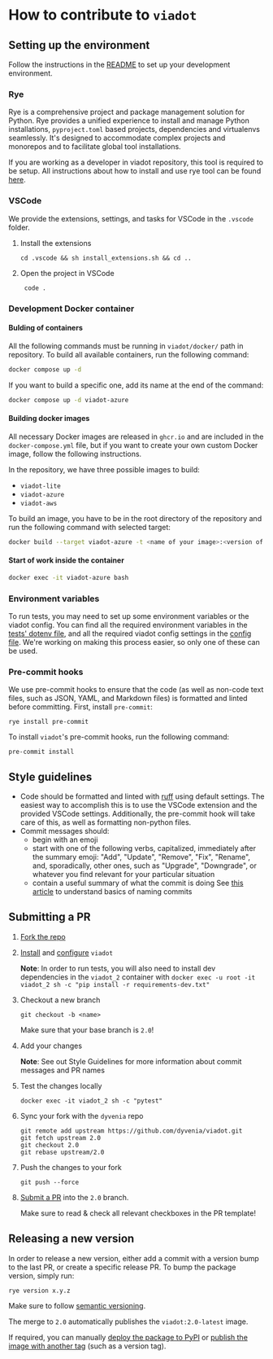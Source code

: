 # How to contribute to `viadot`

## Setting up the environment

Follow the instructions in the [README](./README.md) to set up your development environment.

### Rye

Rye is a comprehensive project and package management solution for Python. Rye provides a unified experience to install and manage Python installations, `pyproject.toml` based projects, dependencies and virtualenvs seamlessly. It's designed to accommodate complex projects and monorepos and to facilitate global tool installations.

If you are working as a developer in viadot repository, this tool is required to be setup. All instructions about how to install and use rye tool can be found [here](https://rye.astral.sh/).


### VSCode

We provide the extensions, settings, and tasks for VSCode in the `.vscode` folder.

1. Install the extensions

   ```console
   cd .vscode && sh install_extensions.sh && cd ..
   ```

2. Open the project in VSCode

   ```console
    code .
   ```

### Development Docker container

#### Bulding of containers

All the following commands must be running in `viadot/docker/` path in repository.
To build all available containers, run the following command:

```bash
docker compose up -d 
```
If you want to build a specific one, add its name at the end of the command:

```bash
docker compose up -d viadot-azure
```

#### Building docker images

All necessary Docker images are released in `ghcr.io` and are included in the `docker-compose.yml` file, but if you want to create your own custom Docker image, follow the following instructions.

In the repository, we have three possible images to build:

- `viadot-lite`
- `viadot-azure`
- `viadot-aws`

To build an image, you have to be in the root directory of the repository and run the following command with selected target:

```bash
docker build --target viadot-azure -t <name of your image>:<version of your image> -f docker/Dockerfile .
```


#### Start of work inside the container 

```bash
docker exec -it viadot-azure bash
```

### Environment variables

To run tests, you may need to set up some environment variables or the viadot config. You can find all the required environment variables in the [tests' dotenv file](./tests/.env.example), and all the required viadot config settings in the [config file](./config.yaml.example). We're working on making this process easier, so only one of these can be used.

### Pre-commit hooks

We use pre-commit hooks to ensure that the code (as well as non-code text files, such as JSON, YAML, and Markdown files) is formatted and linted before committing. First, install `pre-commit`:

```console
rye install pre-commit
```

To install `viadot`'s pre-commit hooks, run the following command:

```console
pre-commit install
```

## Style guidelines

- Code should be formatted and linted with [ruff](https://docs.astral.sh/ruff/) using default settings. The easiest way to accomplish this is to use the VSCode extension and the provided VSCode settings. Additionally, the pre-commit hook will take care of this, as well as formatting non-python files.
- Commit messages should:
  - begin with an emoji
  - start with one of the following verbs, capitalized, immediately after the summary emoji: "Add", "Update", "Remove", "Fix", "Rename", and, sporadically, other ones, such as "Upgrade", "Downgrade", or whatever you find relevant for your particular situation
  - contain a useful summary of what the commit is doing
    See [this article](https://www.freecodecamp.org/news/how-to-write-better-git-commit-messages/) to understand basics of naming commits

## Submitting a PR

1. [Fork the repo](https://github.com/dyvenia/viadot/fork)
2. [Install](./README.md#installation) and [configure](./README.md#configuration) `viadot`

   **Note**: In order to run tests, you will also need to install dev dependencies in the `viadot_2` container with `docker exec -u root -it viadot_2 sh -c "pip install -r requirements-dev.txt"`

3. Checkout a new branch

   ```console
   git checkout -b <name>
   ```

   Make sure that your base branch is `2.0`!

4. Add your changes

   **Note**: See out Style Guidelines for more information about commit messages and PR names

5. Test the changes locally

   ```console
   docker exec -it viadot_2 sh -c "pytest"
   ```

6. Sync your fork with the `dyvenia` repo

   ```console
   git remote add upstream https://github.com/dyvenia/viadot.git
   git fetch upstream 2.0
   git checkout 2.0
   git rebase upstream/2.0
   ```

7. Push the changes to your fork

   ```console
   git push --force
   ```

8. [Submit a PR](https://github.com/dyvenia/viadot/compare) into the `2.0` branch.

   Make sure to read & check all relevant checkboxes in the PR template!

## Releasing a new version

In order to release a new version, either add a commit with a version bump to the last PR, or create a specific release PR. To bump the package version, simply run:

```console
rye version x.y.z
```

Make sure to follow [semantic versioning](https://semver.org/).

The merge to `2.0` automatically publishes the `viadot:2.0-latest` image.

If required, you can manually [deploy the package to PyPI](https://github.com/dyvenia/viadot/actions/workflows/publish_to_pypi.yml) or [publish the image with another tag](https://github.com/dyvenia/viadot/actions/workflows/docker-publish.yml) (such as a version tag).
